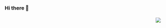 ### Hi there 👋

<img src="https://changkun.de/urlstat?mode=github&repo=TalkElixir/.github" align="right" style="margin: 5px; margin-bottom: 20px;" />


